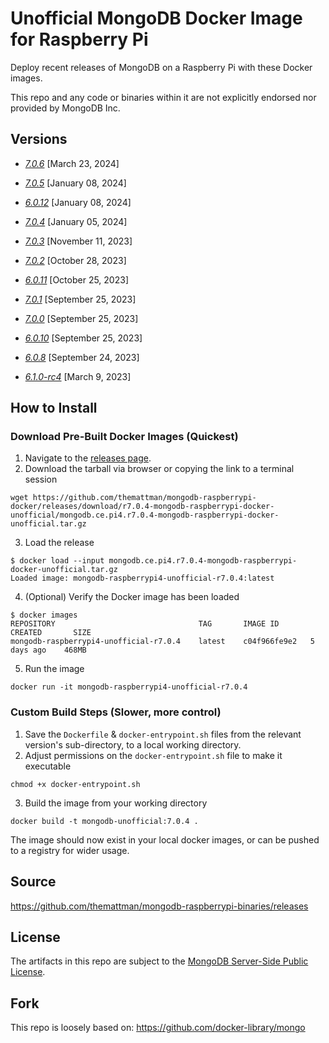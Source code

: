 # Unofficial MongoDB Docker Image for Raspberry Pi

Deploy recent releases of MongoDB on a Raspberry Pi with these Docker images.

This repo and any code or binaries within it are not explicitly endorsed nor provided by MongoDB Inc.

## Versions

- [_7.0.6_](https://github.com/themattman/mongodb-raspberrypi-docker/releases/tag/r7.0.6-mongodb-raspberrypi-docker-unofficial) [March 23, 2024]

- [_7.0.5_](https://github.com/themattman/mongodb-raspberrypi-docker/releases/tag/r7.0.5-mongodb-raspberrypi-docker-unofficial) [January 08, 2024]

- [_6.0.12_](https://github.com/themattman/mongodb-raspberrypi-docker/releases/tag/r6.0.12-mongodb-raspberrypi-docker-unofficial) [January 08, 2024]

- [_7.0.4_](https://github.com/themattman/mongodb-raspberrypi-docker/releases/tag/r7.0.4-mongodb-raspberrypi-docker-unofficial) [January 05, 2024]

- [_7.0.3_](https://github.com/themattman/mongodb-raspberrypi-docker/releases/tag/r7.0.3-mongodb-raspberrypi-docker-unofficial) [November 11, 2023]

- [_7.0.2_](https://github.com/themattman/mongodb-raspberrypi-docker/releases/tag/r7.0.2-mongodb-raspberrypi-docker-unofficial) [October 28, 2023]

- [_6.0.11_](https://github.com/themattman/mongodb-raspberrypi-docker/releases/tag/r6.0.11-mongodb-raspberrypi-docker-unofficial) [October 25, 2023]

- [_7.0.1_](https://github.com/themattman/mongodb-raspberrypi-docker/releases/tag/r7.0.1-mongodb-raspberrypi-docker-unofficial) [September 25, 2023]

- [_7.0.0_](https://github.com/themattman/mongodb-raspberrypi-docker/releases/tag/r7.0.0-mongodb-raspberrypi-docker-unofficial) [September 25, 2023]

- [_6.0.10_](https://github.com/themattman/mongodb-raspberrypi-docker/releases/tag/r6.0.10-mongodb-raspberrypi-docker-unofficial) [September 25, 2023]

- [_6.0.8_](https://github.com/themattman/mongodb-raspberrypi-docker/releases/tag/r6.0.8-mdb-rpi-docker-unofficial) [September 24, 2023]

- [_6.1.0-rc4_](https://github.com/themattman/mongodb-raspberrypi-docker/releases/tag/r6.1.0-rc4-mdb-rpi-docker-unofficial) [March 9, 2023]


## How to Install

### Download Pre-Built Docker Images (Quickest)

1. Navigate to the [releases page](https://github.com/themattman/mongodb-raspberrypi-docker/releases).
2. Download the tarball via browser or copying the link to a terminal session
```
wget https://github.com/themattman/mongodb-raspberrypi-docker/releases/download/r7.0.4-mongodb-raspberrypi-docker-unofficial/mongodb.ce.pi4.r7.0.4-mongodb-raspberrypi-docker-unofficial.tar.gz
```
3. Load the release
```
$ docker load --input mongodb.ce.pi4.r7.0.4-mongodb-raspberrypi-docker-unofficial.tar.gz
Loaded image: mongodb-raspberrypi4-unofficial-r7.0.4:latest
```
4. (Optional) Verify the Docker image has been loaded
```
$ docker images
REPOSITORY                                TAG       IMAGE ID       CREATED       SIZE
mongodb-raspberrypi4-unofficial-r7.0.4    latest    c04f966fe9e2   5 days ago    468MB
```
5. Run the image
```
docker run -it mongodb-raspberrypi4-unofficial-r7.0.4
```

### Custom Build Steps (Slower, more control)

1. Save the `Dockerfile` & `docker-entrypoint.sh` files from the relevant version's sub-directory, to a local working directory.
2. Adjust permissions on the `docker-entrypoint.sh` file to make it executable
```
chmod +x docker-entrypoint.sh
```
3. Build the image from your working directory
```
docker build -t mongodb-unofficial:7.0.4 .
```

The image should now exist in your local docker images, or can be pushed to a registry for wider usage.

## Source

https://github.com/themattman/mongodb-raspberrypi-binaries/releases

## License

The artifacts in this repo are subject to the [MongoDB Server-Side Public License](https://github.com/mongodb/mongo/blob/r7.0.4/LICENSE-Community.txt).

## Fork

This repo is loosely based on: https://github.com/docker-library/mongo
